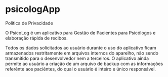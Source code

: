 # psicologApp

Política de Privacidade

O PsicoLog é um aplicativo para Gestão de Pacientes para Psicólogos e elaboração rápida de recibos.

Todos os dados solicitados ao usuário durante o uso do aplicativo ficam armazenados restritamente em arquivos internos do aparelho, não sendo transmitido para o desenvolvedor nem a terceiros. O aplicativo ainda permite ao usuário a criação de um arquivo de backup com as informações referênte aos paciêntes, do qual o usuário é inteiro e único responsável.
